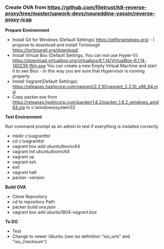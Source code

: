 ### Create OVA from https://github.com/filetrust/k8-reverse-proxy/tree/master/upwork-devs/noureddine-yassin/reverse-proxy-icap

**Prepare Environment**

- Install Git for Windows (Default Settings) https://gitforwindows.org/ - I propose to download and install Tortoisegit https://tortoisegit.org/download/
- Install Virtual Box (Default Settings, You can not use Hyper-V): https://download.virtualbox.org/virtualbox/6.1.14/VirtualBox-6.1.14-140239-Win.exe
  You can create a new Empty Virtual Machine and start it to see Bios - In this way you are sure that Hypervisor is running properly.
- Install Vagrant(Default Settings): https://releases.hashicorp.com/vagrant/2.2.10/vagrant_2.2.10_x86_64.msi
- Copy packer.exe from https://releases.hashicorp.com/packer/1.6.2/packer_1.6.2_windows_amd64.zip to c:\windows\system32

**Test Environment**

Run command prompt as an admin to test if everything is installed correctly
- mkdir c:\vagranttst
- cd c:\vagranttst
- vagrant box add ubuntu/bionic64
- vagrant init ubuntu/bionic64
- vagrant up
- vagrant ssh
- exit
- vagrant halt
- packer -version

**Build OVA**

- Clone Repository
- cd to repository Path
- packer build ova.json
- vagrant box add ubuntu1804-vagrant.box


**To DO**

- Test
- Change to newer Ubuntu (see iso definition "iso_urls" and "iso_checksum")
